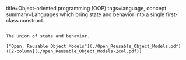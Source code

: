 title=Object-oriented programming (OOP)
tags=language, concept
summary=Languages which bring state and behavior into a single first-class construct.
~~~~~~

The union of state and behavior.

["Open, Reusable Object Models"](./Open_Reusable_Object_Models.pdf) ([2-column](./Open_Reusable_Object_Models-2col.pdf))

